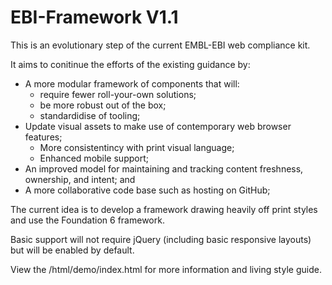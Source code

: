 # EBI-Framework V1.1
This is an evolutionary step of the current EMBL-EBI web compliance kit. 

It aims to conitinue the efforts of the existing guidance by:
- A more modular framework of components that will:
  - require fewer roll-your-own solutions;
  - be more robust out of the box;
  - standardidise of tooling;
- Update visual assets to make use of contemporary web browser features;
  - More consistentincy with print visual language; 
  - Enhanced mobile support; 
- An improved model for maintaining and tracking content freshness, ownership, and intent; and
- A more collaborative code base such as hosting on GitHub;

The current idea is to develop a framework drawing heavily off print styles and use the Foundation 6 framework.

Basic support will not require jQuery (including basic responsive layouts) but will be enabled by default.


View the /html/demo/index.html for more information and living style guide.
